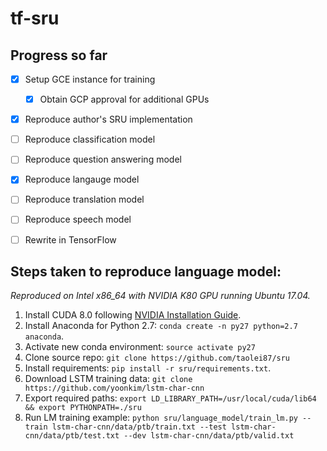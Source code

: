 # tf-sru

## Progress so far

- [x] Setup GCE instance for training
  - [X] Obtain GCP approval for additional GPUs
- [X] Reproduce author's SRU implementation
- [ ] Reproduce classification model
- [ ] Reproduce question answering model
- [X] Reproduce langauge model
- [ ] Reproduce translation model
- [ ] Reproduce speech model
- [ ] Rewrite in TensorFlow


## Steps taken to reproduce language model:

*Reproduced on Intel x86_64 with NVIDIA K80 GPU running Ubuntu 17.04.*

1. Install CUDA 8.0 following [NVIDIA Installation Guide](http://docs.nvidia.com/cuda/cuda-installation-guide-linux/index.html).
2. Install Anaconda for Python 2.7: `conda create -n py27 python=2.7 anaconda`.
3. Activate new conda environment: `source activate py27`
4. Clone source repo: `git clone https://github.com/taolei87/sru`
5. Install requirements: `pip install -r sru/requirements.txt`.
6. Download LSTM training data: `git clone https://github.com/yoonkim/lstm-char-cnn`
7. Export required paths: `export LD_LIBRARY_PATH=/usr/local/cuda/lib64 && export PYTHONPATH=./sru`
8. Run LM training example: `python sru/language_model/train_lm.py --train lstm-char-cnn/data/ptb/train.txt --test lstm-char-cnn/data/ptb/test.txt --dev lstm-char-cnn/data/ptb/valid.txt`
